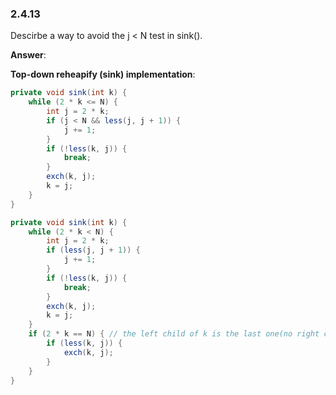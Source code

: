 ### 2.4.13

Descirbe a way to avoid the j < N test in sink().

**Answer**:

**Top-down reheapify (sink) implementation**:

```java
private void sink(int k) {
    while (2 * k <= N) {
        int j = 2 * k;
        if (j < N && less(j, j + 1)) {
            j += 1;
        }
        if (!less(k, j)) {
            break;
        }
        exch(k, j);
        k = j;
    }
}
```

```java
private void sink(int k) {
    while (2 * k < N) {
        int j = 2 * k;
        if (less(j, j + 1)) {
            j += 1;
        }
        if (!less(k, j)) {
            break;
        }
        exch(k, j);
        k = j;
    }
    if (2 * k == N) { // the left child of k is the last one(no right child)
        if (less(k, j)) {
            exch(k, j);
        }
    }
}
```

